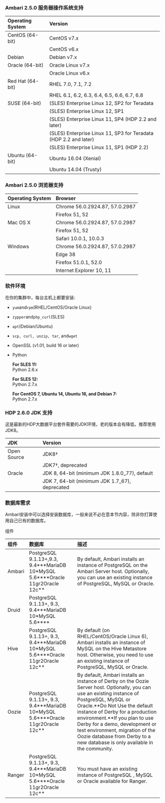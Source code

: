 ### **Ambari 2.5.0 服务器操作系统支持**

| Operating System | Version |
| :--- | :--- |
| CentOS \(64-bit\) | CentOS v7.x |
|  | CentOS v6.x |
| Debian | Debian v7.x |
| Oracle \(64-bit\) | Oracle Linux v7.x |
|  | Oracle Linux v6.x |
| Red Hat \(64-bit\) | RHEL 7.0, 7.1, 7.2 |
|  | RHEL 6.1, 6.2, 6.3, 6.4, 6.5, 6.6, 6.7, 6.8 |
| SUSE \(64-bit\) | \(SLES\) Enterprise Linux 12, SP2 for Teradata |
|  | \(SLES\) Enterprise Linux 12, SP1 |
|  | \(SLES\) Enterprise Linux 11, SP4 \(HDP 2.2 and later\) |
|  | \(SLES\) Enterprise Linux 11, SP3 for Teradata \(HDP 2.2 and later\) |
|  | \(SLES\) Enterprise Linux 11, SP1 \(HDP 2.2\) |
| Ubuntu \(64-bit\) | Ubuntu 16.04 \(Xenial\) |
|  | Ubuntu 14.04 \(Trusty\) |

### **Ambari 2.5.0 浏览器支持**

| Operating System | Browser |
| :--- | :--- |
| Linux | Chrome 56.0.2924.87, 57.0.2987 |
|  | Firefox 51, 52 |
| Mac OS X | Chrome 56.0.2924.87, 57.0.2987 |
|  | Firefox 51, 52 |
|  | Safari 10.0.1, 10.0.3 |
| Windows | Chrome 56.0.2924.87, 57.0.2987 |
|  | Edge 38 |
|  | Firefox 51.0.1, 52.0 |
|  | Internet Explorer 10, 11 |

### 软件环境

在你的集群中，每台主机上都要安装:

* `yum`and`rpm`\(RHEL/CentOS/Oracle Linux\)

* `zypper`and`php_curl`\(SLES\)

* `apt`\(Debian/Ubuntu\)

* `scp, curl, unzip, tar`, and`wget`

* OpenSSL \(v1.01, build 16 or later\)

* Python

  **For SLES 11:**  
  Python 2.6.x

  **For SLES 12:**  
  Python 2.7.x

  **For CentOS 7, Ubuntu 14, Ubuntu 16, and Debian 7:**  
  Python 2.7.x

### **HDP 2.6.0 JDK 支持**

这是最新的HDP大数据平台套件需要的JDK环境，老的版本会有降低。推荐使用JDK8。

| JDK | Version |
| :--- | :--- |
| Open Source | JDK8† |
|  | JDK7†, deprecated |
| Oracle | JDK 8, 64-bit \(minimum JDK 1.8.0\_77\), default |
|  | JDK 7, 64-bit \(minimum JDK 1.7\_67\), deprecated |

### 数据库需求

Ambari安装中可以选择安装数据库，一般来说不必在意本节内容，除非你打算使用自己已有的数据库。

  
组件

| 组件 | 数据库 | 描述 |
| :--- | :--- | :--- |
| Ambari | PostgreSQL 9.1.13+,9.3, 9.4\*\*\*MariaDB 10\*MySQL 5.6\*\*\*\*Oracle 11gr2Oracle 12c\*\* | By default, Ambari installs an instance of PostgreSQL on the Ambari Server host. Optionally, you can use an existing instance of PostgreSQL, MySQL or Oracle. |
| Druid | PostgreSQL 9.1.13+, 9.3, 9.4\*\*\*MariaDB 10\*MySQL 5.6\*\*\*\* |  |
| Hive | PostgreSQL 9.1.13+, 9.3, 9.4\*\*\*MariaDB 10\*MySQL 5.6\*\*\*\*Oracle 11gr2Oracle 12c\*\* | By default \(on RHEL/CentOS/Oracle Linux 6\), Ambari installs an instance of MySQL on the Hive Metastore host. Otherwise, you need to use an existing instance of PostgreSQL, MySQL or Oracle. |
| Oozie | PostgreSQL 9.1.13+, 9.3, 9.4\*\*\*MariaDB 10\*MySQL 5.6\*\*\*\*Oracle 11gr2Oracle 12c\*\* | By default, Ambari installs an instance of Derby on the Oozie Server host. Optionally, you can use an existing instance of PostgreSQL, MySQL or Oracle.**Do Not Use the default instance of Derby for a production environment.**If you plan to use Derby for a demo, development or test environment, migration of the Oozie database from Derby to a new database is only available in the community. |
| Ranger | PostgreSQL 9.1.13+, 9.3, 9.4\*\*\*MariaDB 10\*MySQL 5.6\*\*\*\*Oracle 11gr2Oracle 12c\*\* | You must have an existing instance of PostgreSQL , MySQL or Oracle available for Ranger. |



